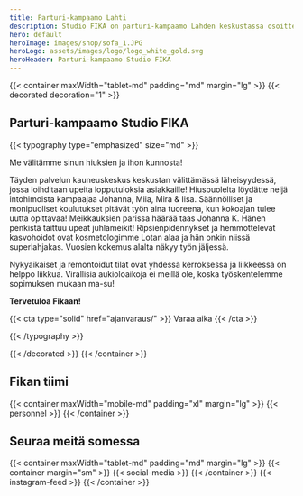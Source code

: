 ```yaml
---
title: Parturi-kampaamo Lahti
description: Studio FIKA on parturi-kampaamo Lahden keskustassa osoitteessa Vesijärvenkatu 34, 15140 Lahti. Varaa parturi tai kampaaja, nettiajanvaraus 24/7.
hero: default
heroImage: images/shop/sofa_1.JPG
heroLogo: assets/images/logo/logo_white_gold.svg
heroHeader: Parturi-kampaamo Studio FIKA
---
```


<section>

{{< container maxWidth="tablet-md" padding="md" margin="lg" >}}
{{< decorated decoration="1" >}}

<h1>Parturi-kampaamo Studio FIKA</h1>

{{< typography type="emphasized" size="md" >}}

<p>Me välitämme sinun hiuksien ja ihon kunnosta!</p>

<p>Täyden palvelun kauneuskeskus keskustan välittämässä läheisyydessä, jossa loihditaan upeita lopputuloksia asiakkaille! Hiuspuolelta löydätte neljä intohimoista kampaajaa Johanna, Miia, Mira & Iisa. Säännölliset ja monipuoliset koulutukset pitävät työn aina tuoreena, kun kokoajan tulee uutta opittavaa!  Meikkauksien parissa häärää taas Johanna K. Hänen penkistä taittuu upeat juhlameikit! Ripsienpidennykset ja hemmottelevat kasvohoidot ovat kosmetologimme Lotan alaa ja hän onkin niissä superlahjakas. Vuosien kokemus alalta näkyy työn jäljessä.</p>

<p>Nykyaikaiset ja remontoidut tilat ovat yhdessä kerroksessa ja liikkeessä on helppo liikkua. Virallisia aukioloaikoja ei meillä ole, koska työskentelemme sopimuksen mukaan ma-su!</p>

<p>
    <strong>Tervetuloa Fikaan!</strong>
</p>

{{< cta type="solid" href="ajanvaraus/" >}}
Varaa aika
{{< /cta >}}

{{< /typography >}}

{{< /decorated >}}
{{< /container >}}

</section>

<section>

## Fikan tiimi

{{< container maxWidth="mobile-md" padding="xl" margin="lg" >}}
{{< personnel >}}
{{< /container >}}

</section>

<section>

## Seuraa meitä somessa

{{< container maxWidth="tablet-md" padding="md" margin="lg" >}}
{{< container margin="sm" >}}
{{< social-media >}}
{{< /container >}}
{{< instagram-feed >}}
{{< /container >}}

</section>
